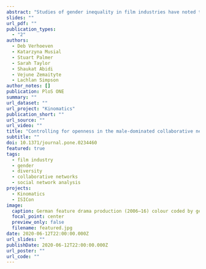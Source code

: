 ```yaml
---
abstract: "Studies of gender inequality in film industries have noted the persistence of male domination in creative roles (usually defined as director, producer, writer) and the slow pace of reform. Typical policy remedies are premised on aggregate counts of women as a proportion of overall industry participation. Network science offers an alternative way of identifying and proposing change mechanisms, as it puts emphasis on relationships instead of individuals. Preliminary work on applying network analysis to understand inequality in the film industry has been undertaken. However, in this study we offer a comprehensive approach that enables us to not only understand what inequality in the film industry looks like through the lens of network science but also how we can attempt to address this issue. We offer a data-driven simulation framework that investigates various what-if scenarios when it comes to network evolution. We then assess each of these scenarios with respect to its potential to address gender inequality in the film industry. As suggested by previous studies, inequality is exacerbated when industry networks are most closed. We review evidence from three different national film industries on network relationships in creative teams and identify a high proportion of men who only work with other men. In response to this observation, we test several mechanisms through which industry structures may generate higher levels of openness. Our results reveal that the most critical factor for improving network openness is not simply the statistical improvement of the number of women in a network, nor the removal of men who do not work with women. The most likely behavioural changes to a network will involve the production of connections between women and powerful men."
slides: ""
url_pdf: ""
publication_types:
  - "2"
authors:
  - Deb Verhoeven
  - Katarzyna Musial
  - Stuart Palmer
  - Sarah Taylor
  - Shaukat Abidi
  - Vejune Zemaityte
  - Lachlan Simpson
author_notes: []
publication: PloS ONE
summary: ""
url_dataset: ""
url_project: "Kinomatics"
publication_short: ""
url_source: ""
url_video: ""
title: "Controlling for openness in the male-dominated collaborative networks of the global film industry"
subtitle: ""
doi: 10.1371/journal.pone.0234460
featured: true
tags:
  - film industry
  - gender
  - diversity
  - collaborative networks
  - social network analysis
projects:
  - Kinomatics
  - ISICon
image:
  caption: German feature drama production (2006–16) colour coded by gender. Red nodes are men, Blue nodes are women. Edge direction from the source (Producer) node to the target (other creatives) node.
  focal_point: center
  preview_only: false
  filename: featured.jpg
date: 2020-06-12T22:00:00.000Z
url_slides: ""
publishDate: 2020-06-12T22:00:00.000Z
url_poster: ""
url_code: ""
---
```

